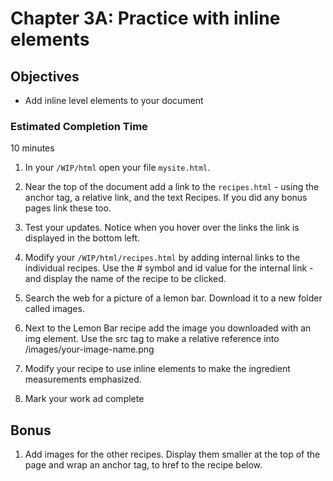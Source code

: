 # Chapter 3A: Practice with inline elements

## Objectives
* Add inline level elements to your document

### Estimated Completion Time 
10 minutes
 


1. In your `/WIP/html` open your file `mysite.html`.

1. Near the top of the document add a link to the 
 `recipes.html` - using the anchor tag, a relative link, and the text Recipes. If you did any bonus pages link these too.

1. Test your updates. Notice when you hover over the links the link is displayed in the bottom left.
 
 1. Modify your `/WIP/html/recipes.html` by adding  internal links to the individual recipes. Use the # symbol and id value for the internal link - and display the name of the recipe to be clicked.  

1. Search the web for a picture of a lemon bar. Download it to a new folder called images.

1. Next to the Lemon Bar recipe add the image you downloaded with an img element.  Use the src tag to make a relative reference into /images/your-image-name.png

1. Modify your recipe to use inline elements to make the ingredient measurements emphasized.

1. Mark your work ad complete

## Bonus

1. Add images for the other recipes. Display them smaller at the top of the page and wrap an anchor tag, to href to the recipe below. 